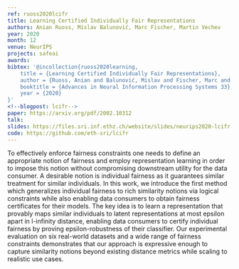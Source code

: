 ```yaml
---
ref: ruoss2020lcifr
title: Learning Certified Individually Fair Representations
authors: Anian Ruoss, Mislav Balunović, Marc Fischer, Martin Vechev
year: 2020
month: 12
venue: NeurIPS
projects: safeai
awards:
bibtex: '@incollection{ruoss2020learning,
    title = {Learning Certified Individually Fair Representations},
    author = {Ruoss, Anian and Balunović, Mislav and Fischer, Marc and Vechev, Martin},
	booktitle = {Advances in Neural Information Processing Systems 33},
    year = {2020}
}'
<!--blogpost: lcifr-->
paper: https://arxiv.org/pdf/2002.10312
talk: 
slides: https://files.sri.inf.ethz.ch/website/slides/neurips2020-lcifr.pdf
code: https://github.com/eth-sri/lcifr
---
```


To effectively enforce fairness constraints one needs to define an appropriate notion of fairness and employ representation learning in order to impose this notion without compromising downstream utility for the data consumer. A desirable notion is individual fairness as it guarantees similar treatment for similar individuals. In this work, we introduce the first method which generalizes individual fairness to rich similarity notions via logical constraints while also enabling data consumers to obtain fairness certificates for their models. The key idea is to learn a representation that provably maps similar individuals to latent representations at most epsilon apart in l-infinity distance, enabling data consumers to certify individual fairness by proving epsilon-robustness of their classifier. Our experimental evaluation on six real-world datasets and a wide range of fairness constraints demonstrates that our approach is expressive enough to capture similarity notions beyond existing distance metrics while scaling to realistic use cases.

